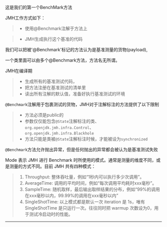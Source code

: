 这是我们的第一个BenchMark方法



JMH工作方式如下：

> - 使用@Benchmark注解于方法上

> - JMH生成执行这个基准的代码

我们可以把被'@Benchmark'标记的方法认为是基准测量的货物(payload),



一个类里面可以由多个@Benchmark方法，方法名无所谓。



JMH在编译期

> * 生成所有的基准测试代码，
> * 把方法注册在基准测试的清单里
> * 读出所有注解的默认值，准备好执行基准测试的环境



`@Benchmark`注解用于包裹测试的货物，JMH对于注解标注的方法提供了以下限制

> * 方法必须是public的
> * 参数仅仅能包含`@State`注解标注的类、`org.openjdk.jmh.infra.Control`、`org.openjdk.jmh.infra.Blackhole`
> * 方法只能是类被`@State`注解标注时候，才能被设为`synchronized`

`@Benchmark`方法允许抛出异常，但是任何抛出的异常都会被认为是基准测试失败



Mode 表示 JMH 进行 Benchmark 时所使用的模式。通常是测量的维度不同，或是测量的方式不同。目前 JMH 共有四种模式：

> 1. Throughput: 整体吞吐量，例如“1秒内可以执行多少次调用”。
> 2. AverageTime: 调用的平均时间，例如“每次调用平均耗时xxx毫秒”。
> 3. SampleTime: 随机取样，最后输出取样结果的分布，例如“99%的调用在xxx毫秒以内，99.99%的调用在xxx毫秒以内”
> 4. SingleShotTime: 以上模式都是默认一次 iteration 是 1s，唯有 SingleShotTime 是只运行一次。往往同时把 warmup 次数设为0，用于测试冷启动时的性能。






--------------------- 

